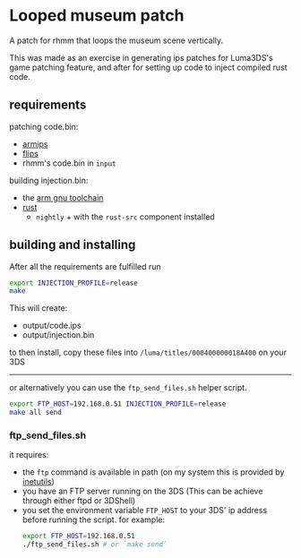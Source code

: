 # Looped museum patch

A patch for rhmm that loops the museum scene vertically.

This was made as an exercise in generating ips patches for Luma3DS's game patching feature, and after for setting up code to inject compiled rust code.

## requirements
patching code.bin:
- [armips](https://github.com/Kingcom/armips)
- [flips](https://github.com/Alcaro/Flips)
- rhmm's code.bin in `input`

building injection.bin:
- the [arm gnu toolchain](https://developer.arm.com/Tools%20and%20Software/GNU%20Toolchain)
- [rust](https://www.rust-lang.org/tools/install)
    - `nightly` + with the `rust-src` component installed

## building and installing
After all the requirements are fulfilled run
```sh
export INJECTION_PROFILE=release
make
```

This will create:
- output/code.ips
- output/injection.bin

to then install, copy these files into `/luma/titles/000400000018A400` on your
3DS

---
or alternatively you can use the `ftp_send_files.sh` helper script.
```sh
export FTP_HOST=192.168.0.51 INJECTION_PROFILE=release
make all send
```

### ftp_send_files.sh


it requires:
- the `ftp` command is available in path (on my system this is provided by [inetutils](https://archlinux.org/packages/core/x86_64/inetutils/))
- you have an FTP server running on the 3DS (This can be achieve through either ftpd or 3DShell)
- you set the environment variable `FTP_HOST` to your 3DS' ip address before running the script.
   for example:
   ```sh
   export FTP_HOST=192.168.0.51
   ./ftp_send_files.sh # or `make send`
   ```
